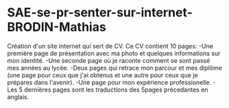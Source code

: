 # SAE-se-pr-senter-sur-internet-BRODIN-Mathias
Création d'un site internet qui sert de CV.
Ce CV contient 10 pages:
-Une première page de présentation avec ma photo et quelques informations sur mon identité.
-Une seconde page où je raconte comment se sont passé mes années au lycée. 
-Deux pages qui retrace mon parcour et mes diplôme (une page pour ceux que j'ai obtenus et une autre pour ceux que je prépares dans l'avenir).
-Une page pour mon expérience professionelle.
-Les 5 dernières pages sont les traductions des 5pages précedantes en anglais.
